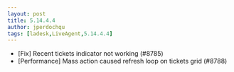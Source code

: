 ```yaml
---
layout: post
title: 5.14.4.4
author: jperdochqu
tags: [ladesk,LiveAgent,5.14.4.4]
---
```


- [Fix] Recent tickets indicator not working (#8785)
- [Performance] Mass action caused refresh loop on tickets grid (#8788)

